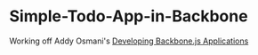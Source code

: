 Simple-Todo-App-in-Backbone
===========================

Working off Addy Osmani's [Developing Backbone.js Applications](http://addyosmani.github.io/backbone-fundamentals/)
